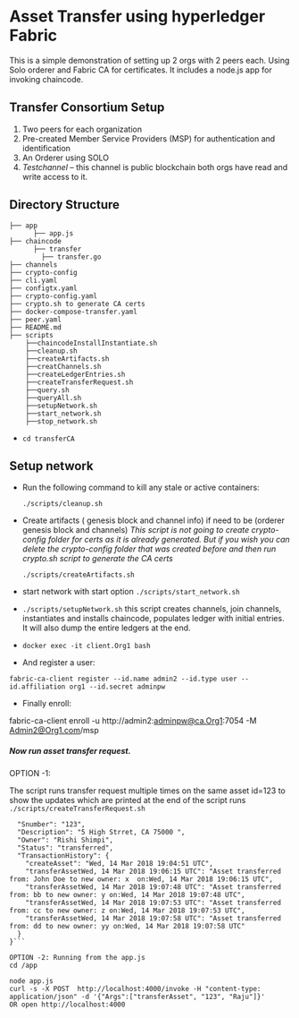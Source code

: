 # Asset Transfer using hyperledger Fabric

This is a simple demonstration of setting up 2 orgs with 2 peers each. Using Solo orderer and Fabric CA for certificates.
It includes a node.js app for invoking chaincode.

## Transfer Consortium Setup
1. Two peers for each organization
2. Pre-created Member Service Providers (MSP) for authentication and identification
3. An Orderer using SOLO
4. _Testchannel_ – this channel is public blockchain both orgs have read and write access to it.

## Directory Structure
```
├── app				        
      ├── app.js
├── chaincode				        
      ├── transfer			
        ├── transfer.go
├── channels
├── crypto-config		
├── cli.yaml
├── configtx.yaml
├── crypto-config.yaml
├── crypto.sh to generate CA certs
├── docker-compose-transfer.yaml                  
├── peer.yaml
├── README.md
├── scripts
    ├──chaincodeInstallInstantiate.sh
    ├──cleanup.sh
    ├──createArtifacts.sh
    ├──creatChannels.sh
    ├──createLedgerEntries.sh
    ├──createTransferRequest.sh    
    ├──query.sh
    ├──queryAll.sh
    ├──setupNetwork.sh    
    ├──start_network.sh
    ├──stop_network.sh
```



* `cd transferCA`  

## Setup network
* Run the following command to kill any stale or active containers:

  `./scripts/cleanup.sh`

* Create artifacts ( genesis block and channel info) if need to be (orderer genesis block and channels)
_This script is not going to create crypto-config folder for certs as it is already generated.
But if you wish you can delete the crypto-config folder that was created before and then run crypto.sh script to generate the CA certs_

  `./scripts/createArtifacts.sh`


* start network with start option
  `./scripts/start_network.sh`

* `./scripts/setupNetwork.sh` this script creates channels, join channels, instantiates and installs chaincode, populates ledger with initial entries. It will also dump the entire ledgers at the end.

* `docker exec -it client.Org1 bash`

+ And register a user:

`fabric-ca-client register --id.name admin2 --id.type user --id.affiliation org1 --id.secret adminpw`

+ Finally enroll:

fabric-ca-client enroll -u http://admin2:adminpw@ca.Org1:7054 -M Admin2@Org1.com/msp


##### Now run asset transfer request.  

OPTION -1:

The script runs transfer request multiple times on the same asset id=123 to show the updates which are printed at the end of the script runs
`./scripts/createTransferRequest.sh`

```{
  "Snumber": "123",
  "Description": "5 High Strret, CA 75000 ",
  "Owner": "Rishi Shimpi",
  "Status": "transferred",
  "TransactionHistory": {
    "createAsset": "Wed, 14 Mar 2018 19:04:51 UTC",
    "transferAssetWed, 14 Mar 2018 19:06:15 UTC": "Asset transferred from: John Doe to new owner: x  on:Wed, 14 Mar 2018 19:06:15 UTC",
    "transferAssetWed, 14 Mar 2018 19:07:48 UTC": "Asset transferred from: bb to new owner: y on:Wed, 14 Mar 2018 19:07:48 UTC",
    "transferAssetWed, 14 Mar 2018 19:07:53 UTC": "Asset transferred from: cc to new owner: z on:Wed, 14 Mar 2018 19:07:53 UTC",
    "transferAssetWed, 14 Mar 2018 19:07:58 UTC": "Asset transferred from: dd to new owner: yy on:Wed, 14 Mar 2018 19:07:58 UTC"
  }
}```

OPTION -2: Running from the app.js
cd /app

node app.js
curl -s -X POST  http://localhost:4000/invoke -H "content-type: application/json" -d '{"Args":["transferAsset", "123", "Raju"]}'
OR open http://localhost:4000

